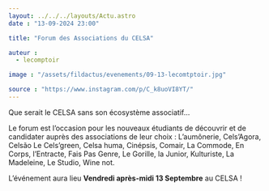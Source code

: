 ```yaml
---
layout: ../../../layouts/Actu.astro
date : "13-09-2024 23:00"

title: "Forum des Associations du CELSA"

auteur :
  - lecomptoir

image : "/assets/fildactus/evenements/09-13-lecomtptoir.jpg"

source : "https://www.instagram.com/p/C_k8uoVI8YT/"
---
```


Que serait le CELSA sans son écosystème associatif…

Le forum est l’occasion pour les nouveaux étudiants de découvrir et de candidater auprès des associations de leur choix : L’aumônerie, Cels’Agora, Celsão Le Cels’green, Celsa huma, Cinépsis, Comair, La Commode, En Corps, l’Entracte, Fais Pas Genre, Le Gorille, la Junior, Kulturiste, La Madeleine, Le Studio, Wine not.

L’événement aura lieu __Vendredi après-midi 13 Septembre__ au CELSA !